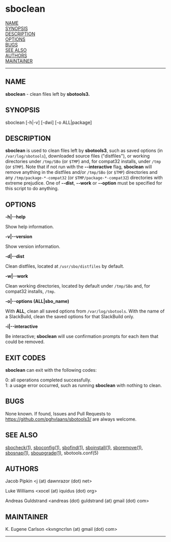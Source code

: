 # sboclean

[NAME](#name)\
[SYNOPSIS](#synopsis)\
[DESCRIPTION](#description)\
[OPTIONS](#options)\
[BUGS](#bugs)\
[SEE ALSO](#see-also)\
[AUTHORS](#authors)\
[MAINTAINER](#maintainer)

------------------------------------------------------------------------

## NAME

**sboclean** - clean files left by **sbotools3.**

## SYNOPSIS

sboclean \[-h\|-v\] \[-dwi\] \[-o ALL\|package\]

## DESCRIPTION

**sboclean** is used to clean files left by **sbotools3**, such as saved
options (in `/var/log/sbotools`), downloaded source files ("distfiles"),
or working directories under `/tmp/SBo` (or `$TMP`) and, for compat32
installs, under `/tmp` (or `$TMP`). Note that if not run with the
**\--interactive** flag, **sboclean** will remove anything in the
distfiles and/or `/tmp/SBo` (or `$TMP`) directories and any
`/tmp/package-*-compat32` (or `$TMP/package-*-compat32`) directories
with extreme prejudice. One of **\--dist**, **\--work** or **\--option**
must be specified for this script to do anything.

## OPTIONS

**-h\|\--help**

Show help information.

**-v\|\--version**

Show version information.

**-d\|\--dist**

Clean distfiles, located at `/usr/sbo/distfiles` by default.

**-w\|\--work**

Clean working directories, located by default under `/tmp/SBo` and, for
compat32 installs, `/tmp`.

**-o\|\--options (ALL\|sbo_name)**

With **ALL**, clean all saved options from `/var/log/sbotools`. With the
name of a SlackBuild, clean the saved options for that SlackBuild only.

**-i\|\--interactive**

Be interactive; **sboclean** will use confirmation prompts for each item
that could be removed.

## EXIT CODES

**sboclean** can exit with the following codes:

0: all operations completed successfully.\
1: a usage error occurred, such as running **sboclean** with nothing to
clean.

## BUGS

None known. If found, Issues and Pull Requests to
<https://github.com/pghvlaans/sbotools3/> are always welcome.

## SEE ALSO

[sbocheck(1)](sbocheck.1.md), [sboconfig(1)](sboconfig.1.md), [sbofind(1)](sbofind.1.md), [sboinstall(1)](sboinstall.1.md), [sboremove(1)](sboremove.1.md),
[sbosnap(1)](sbosnap.1.md), [sboupgrade(1)](sboupgrade.1.md), sbotools.conf(5)

## AUTHORS

Jacob Pipkin \<j (at) dawnrazor (dot) net\>

Luke Williams \<xocel (at) iquidus (dot) org\>

Andreas Guldstrand \<andreas (dot) guldstrand (at) gmail (dot) com\>

## MAINTAINER

K. Eugene Carlson \<kvngncrlsn (at) gmail (dot) com\>

------------------------------------------------------------------------
